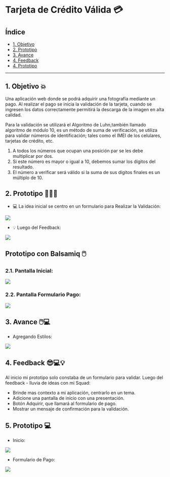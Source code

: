 # Tarjeta de Crédito Válida 💳

## Índice

* [1. Objetivo](#1-Objetivo-)
* [2. Prototipo](#2-Prototipo-)
* [3. Avance](#3-Avance-)
* [4. Feedback](#4-Feedback-)
* [4. Prototipo](#5-Prototipo-)

***

## 1. Objetivo 💥

Una aplicación web donde se podrá adquirir una fotografía mediante un pago.
Al realizar el pago se inicia la validación de la tarjeta, cuando se ingresen
los datos correctamente permitirá la descarga de la imagen en alta calidad.

Para la validación se utilizará el Algoritmo de Luhn,también llamado algoritmo
de módulo 10, es un método de suma de verificación, se utiliza para validar números de identificación; tales como el IMEI de los celulares, tarjetas de crédito, etc.

  1. A todos los números que ocupan una posición par se les debe multiplicar por dos.
  2. Si este número es mayor o igual a 10, debemos sumar los dígitos del resultado.
  3. El número a verificar será válido si la suma de sus dígitos finales es un múltiplo de 10.


## 2. Prototipo 👩🏻‍💻

- 💻 La idea inicial se centro en un formulario para Realizar la Validación:

![](img/primero.jpg)

- 💡 Luego del Feedback:

![](img/prototipo.jpg)

## Prototipo con Balsamiq 🖱️

  ### 2.1. Pantalla Inicial:

  ![](img/Iniciar.jpg)

  ### 2.2. Pantalla Formulario Pago:

  ![](img/Formulario_de_Pago.jpg)

## 3. Avance 🖱️💻
- Agregando Estilos:

![](img/avance_uno.jpg)

## 4. Feedback 😎💻💡
Al inicio mi prototipo solo constaba de un formulario para validar.
Luego del feedback - lluvia de ideas con mi Squad: 
- Brinde mas contexto a mi aplicación, centrarlo en un tema.
- Adicione una pantalla de inicio con una presentación.
- Botón Adquirir, que llamará al formulario de pago.
- Mostrar un mensaje de confirmación para la validación.

## 5. Prototipo 💻
- Inicio:

![](img/prototipo_uno.jpg)

- Formulario de Pago:

![](img/prototipo_dos.jpg)